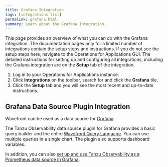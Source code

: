 ```yaml
---
title: Grafana Integration
tags: [integrations list]
permalink: grafana.html
summary: Learn about the Grafana Integration.
---
```


This page provides an overview of what you can do with the Grafana integration. The documentation pages only for a limited number of integrations contain the setup steps and instructions. If you do not see the setup steps here, navigate to the Operations for Applications GUI. The detailed instructions for setting up and configuring all integrations, including the Grafana integration are on the **Setup** tab of the integration.

1. Log in to your Operations for Applications instance. 
2. Click **Integrations** on the toolbar, search for and click the **Grafana** tile. 
3. Click the **Setup** tab and you will see the most recent and up-to-date instructions.

## Grafana Data Source Plugin Integration

Wavefront can be used as a data source for [Grafana](https://www.grafana.com).

The Tanzu Observability data source plugin for Grafana provides a basic query builder and the entire
[Wavefront Query Language](https://docs.wavefront.com/query_language_reference.html).
You can use multiple queries in a single chart. The plugin also supports dashboard variables.

In addition, you can also [set up and use Tanzu Observability as a Prometheus data source in Grafana](http://docs.wavefront.com/integrations_grafana.html).




